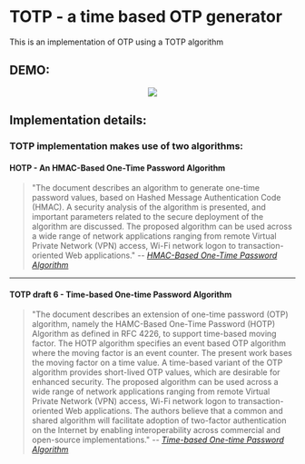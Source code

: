 # TOTP - a time based OTP generator
This is an implementation of OTP using a TOTP algorithm

## DEMO:
<div style="text-align: center"><img src="https://i.imgur.com/lq5zHZb.gif" /></div>

## Implementation details:
### TOTP implementation makes use of two algorithms:

#### HOTP - An HMAC-Based One-Time Password Algorithm
> "The document describes an algorithm to generate one-time password values, based on Hashed Message Authentication Code (HMAC). A security analysis of the algorithm is presented, and important parameters related to the secure deployment of the algorithm are discussed. The proposed algorithm can be used across a wide range of network applications ranging from remote Virtual Private Network (VPN) access, Wi-Fi network logon to transaction-oriented Web applications."
> -- <cite>[HMAC-Based One-Time Password Algorithm](https://tools.ietf.org/html/rfc4226)</cite>

---

#### TOTP draft 6 - Time-based One-time Password Algorithm

>"The document describes an extension of one-time password (OTP) algorithm, namely the HAMC-Based One-Time Password (HOTP) Algorithm as defined in RFC 4226, to support time-based moving factor. The HOTP algorithm specifies an event based OTP algorithm where the moving factor is an event counter. The present work bases the moving factor on a time value. A time-based variant of the OTP algorithm provides short-lived OTP values, which are desirable for enhanced security. The proposed algorithm can be used across a wide range of network applications ranging from remote Virtual Private Network (VPN) access, Wi-Fi network logon to transaction-oriented Web applications. The authors believe that a common and shared algorithm will facilitate adoption of two-factor authentication on the Internet by enabling interoperability across commercial and open-source implementations."
> -- <cite>[Time-based One-time Password Algorithm](https://tools.ietf.org/id/draft-mraihi-totp-timebased-06.html)</cite>
